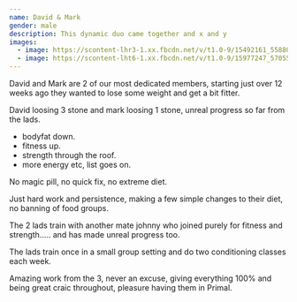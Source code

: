 ```yaml
---
name: David & Mark
gender: male
description: This dynamic duo came together and x and y
images:
  - image: https://scontent-lhr3-1.xx.fbcdn.net/v/t1.0-9/15492161_558806864307882_5412464044276031438_n.jpg?oh=80aad62e328496fff9fad3b81db0dde9&oe=59082DA9
  - image: https://scontent-lht6-1.xx.fbcdn.net/v/t1.0-9/15977247_570552533133315_214947078847827112_n.jpg?oh=dbda63e46353e43685b9ec45a1110aa7&oe=5939F58C
---
```

David and Mark are 2 of our most dedicated members, starting just over 12 weeks ago they wanted to lose some weight and get a bit fitter.

David loosing 3 stone and mark loosing 1 stone, unreal progress so far from the lads.

* bodyfat down.
* fitness up.
* strength through the roof.
* more energy etc, list goes on.

No magic pill, no quick fix, no extreme diet.

Just hard work and persistence, making a few simple changes to their diet, no banning of food groups.

The 2 lads train with another mate johnny who joined purely for fitness and strength..... and has made unreal progress too.

The lads train once in a small group setting and do two conditioning classes each week.

Amazing work from the 3, never an excuse, giving everything 100% and being great craic throughout, pleasure having them in Primal.
